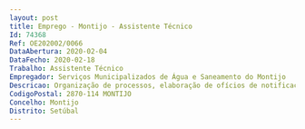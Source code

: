 ```yaml
--- 
layout: post
title: Emprego - Montijo - Assistente Técnico
Id: 74368
Ref: OE202002/0066
DataAbertura: 2020-02-04
DataFecho: 2020-02-18
Trabalho: Assistente Técnico
Empregador: Serviços Municipalizados de Água e Saneamento do Montijo
Descricao: Organização de processos, elaboração de ofícios de notificação, atendimento telefónico, apoio administrativo ao serviço de limpezas de fossas e outras  funções administrativas que se mostrem necessárias no apoio às áreas   funcionais existentes no  gabinete técnico.
CodigoPostal: 2870-114 MONTIJO
Concelho: Montijo
Distrito: Setúbal
--- 
```

